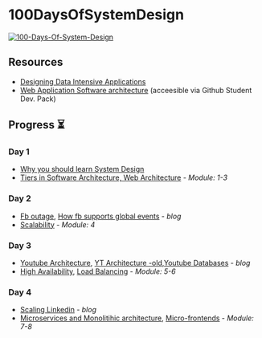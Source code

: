 # 100DaysOfSystemDesign
<a href="https://ibb.co/8d72ZJN"><img src="https://i.ibb.co/rcwMrgF/matrix-gif.gif" alt="100-Days-Of-System-Design"   ></a>

## Resources
- [Designing Data Intensive Applications](https://learning.oreilly.com/library/view/designing-data-intensive-applications/9781491903063/)
- [Web Application Software architecture](https://www.educative.io/courses/web-application-software-architecture-101) (acceesible via Github Student Dev. Pack)

##  Progress ⏳

### Day 1
- [Why you should learn System Design](https://www.scaleyourapp.com/master-system-design-for-your-interviews/)
- [Tiers in Software Architecture, Web Architecture](https://www.educative.io/courses/web-application-software-architecture-101/N0oypzNK9wN) - _Module: 1-3_

### Day 2
- [Fb outage](https://blog.cloudflare.com/october-2021-facebook-outage/), [How fb  supports global events](https://engineering.fb.com/2018/02/12/production-engineering/how-production-engineers-support-global-events-on-facebook/) - _blog_
- [Scalability](https://www.educative.io/courses/web-application-software-architecture-101/g2BJ6mR34Xj) - _Module: 4_

### Day 3
- [Youtube Architecture](https://www.scaleyourapp.com/youtube-architecture-how-does-it-serve-high-quality-videos-with-low-latency/), [YT Architecture -old](http://highscalability.com/youtube-architecture),[Youtube Databases](https://www.scaleyourapp.com/youtube-database-how-does-it-store-so-many-videos-without-running-out-of-storage-space/) - _blog_
- [High Availability](https://www.educative.io/courses/web-application-software-architecture-101/mEY0j3pmDgA), [Load Balancing](https://www.educative.io/courses/web-application-software-architecture-101/RLqwq90KMDR) - _Module: 5-6_

### Day 4
- [Scaling Linkedin](https://engineering.linkedin.com/architecture/brief-history-scaling-linkedin) - _blog_
- [Microservices and Monolitihic architecture](https://www.educative.io/courses/web-application-software-architecture-101/7DX0poDNLl1), [Micro-frontends](https://www.educative.io/courses/web-application-software-architecture-101/7nZ2AK9oLl1) - _Module: 7-8_
